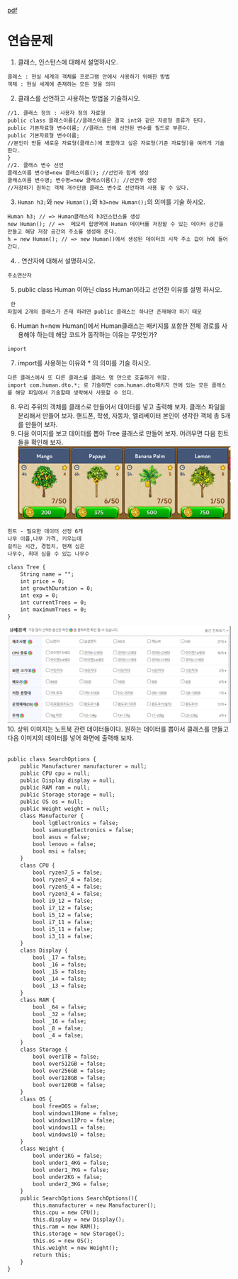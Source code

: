 [pdf](./JAVA240812simple148.pdf)
# 연습문제
1. 클래스, 인스턴스에 대해서 설명하시오.
```
클래스 : 현실 세계의 객체를 프로그램 안에서 사용하기 위해한 방법
객체 : 현실 세계에 존재하는 모든 것을 의미
```
2. 클래스를 선언하고 사용하는 방법을 기술하시오.
```
//1. 클래스 정의 : 사용자 정의 자료형
public class 클래스이름{//클래스이름은 결국 int와 같은 자료형 종류가 된다.
public 기본자료형 변수이름; //클래스 안에 선언된 변수를 필드로 부른다.
public 기본자료형 변수이름;
//본인이 만들 새로운 자료형(클래스)에 포함하고 싶은 자료형(기존 자료형)을 여러개 기술 한다.
}
//2. 클래스 변수 선언
클래스이름 변수명=new 클래스이름(); //선언과 함께 생성
클래스이름 변수명; 변수명=new 클래스이름(); //선언후 생성
//저장하기 원하는 객체 개수만큼 클래스 변수로 선언하여 사용 할 수 있다.
```
3. `Human h3;`와 `new Human();`와 `h3=new Human();`의 의미를 기술 하시오.
```
Human h3; // => Human클래스의 h3인스턴스를 생성 
new Human(); // =>  메모리 힙영역에 Human 데이터를 저장할 수 있는 데이터 공간을 만들고 해당 저장 공간의 주소를 생성해 준다.
h = new Human(); // => new Human()에서 생성된 데이터의 시작 주소 값이 h에 들어간다.
```
4. . 연산자에 대해서 설명하시오.
```
주소연산자
```
5. public class Human 이아닌 class Human이라고 선언한 이유를 설명 하시오.
```
 한
파일에 2개의 클래스가 존재 하려면 public 클래스는 하나만 존재해야 하기 때문
```
6. Human h=new Human()에서 Human클래스는 패키지를 포함한 전체 경로를 사용해야 하는데 해당 코드가 동작하는 이유는 무엇인가?
```
import
```
7. import를 사용하는 이유와 * 의 의미를 기술 하시오.
```
다른 클래스에서 또 다른 클래스를 클래스 명 만으로 호출하기 위함.
import com.human.dto.*; 로 기술하면 com.human.dto패키지 안에 있는 모든 클래스를 해당 파일에서 기술할때 생략해서 사용할 수 있다.
```
8. 우리 주위의 객체를 클래스로 만들어서 데이터를 넣고 출력해 보자. 
클래스 파일을 분리해서 만들어 보자. 
핸드폰, 학생, 자동차, 엘리베이터 본인이 생각한 객체 총 5개를 만들어 보자.
9. 다음 이미지를 보고 데이터를 뽑아 Tree 클래스로 만들어 보자. 어려우면 다음 힌트들을 확인해 보자.
![image](./images/image4.png)
```
힌트 - 필요한 데이터 선정 6개
나무 이름,나무 가격, 키우는데
걸리는 시간, 경험치, 현재 심은
나무수, 최대 심을 수 있는 나무수
```
```
class Tree {
    String name = "";
    int price = 0;
    int growthDuration = 0;
    int exp = 0;
    int currentTrees = 0;
    int maximumTrees = 0;
}
```
![image](./images/image5.png)
10. 상위 이미지는 노트북 관련 데이터들이다. 
원하는 데이터를 뽑아서 클래스를 만들고 다음 이미지의 데이터를 넣어 화면에 출력해 보자.
```

public class SearchOptions {
    public Manufacturer manufacturer = null;
    public CPU cpu = null;
    public Display display = null;
    public RAM ram = null;
    public Storage storage = null;
    public OS os = null;
    public Weight weight = null;
    class Manufacturer {
        bool lgElectronics = false;
        bool samsungElectronics = false;
        bool asus = false;
        bool lenovo = false;
        bool msi = false;
    }
    class CPU {
        bool ryzen7_5 = false;
        bool ryzen7_4 = false;
        bool ryzen5_4 = false;
        bool ryzen3_4 = false;
        bool i9_12 = false;
        bool i7_12 = false;
        bool i5_12 = false;
        bool i7_11 = false;
        bool i5_11 = false;
        bool i3_11 = false;
    }
    class Display {
        bool _17 = false;
        bool _16 = false;
        bool _15 = false;
        bool _14 = false;
        bool _13 = false;
    }
    class RAM {
        bool _64 = false;
        bool _32 = false;
        bool _16 = false;
        bool _8 = false;
        bool _4 = false;
    }
    class Storage {
        bool over1TB = false;
        bool over512GB = false;
        bool over256GB = false;
        bool over128GB = false;
        bool over120GB = false;
    }
    class OS {
        bool freeDOS = false;
        bool windows11Home = false;
        bool windows11Pro = false;
        bool windows11 = false;
        bool windows10 = false;
    }
    class Weight {
        bool under1KG = false;
        bool under1_4KG = false;
        bool under1_7KG = false;
        bool under2KG = false;
        bool under2_3KG = false;
    }
    public SearchOptions SearchOptions(){
        this.manufacturer = new Manufacturer();
        this.cpu = new CPU();
        this.display = new Display();
        this.ram = new RAM();
        this.storage = new Storage();
        this.os = new OS();
        this.weight = new Weight();
        return this;
    }
}
```
